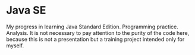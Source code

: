 # Java SE
My progress in learning Java Standard Edition. Programming practice. Analysis.
It is not necessary to pay attention to the purity of the code here, because this is not a presentation but a training project intended only for myself.
